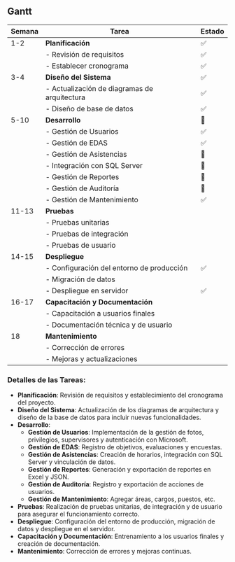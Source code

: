 ## Gantt

| Semana | Tarea                                    | Estado |
|--------|------------------------------------------|--------|
| 1-2    | **Planificación**                        | ✅      |
|        | - Revisión de requisitos                 | ✅      |
|        | - Establecer cronograma                  | ✅      |
| 3-4    | **Diseño del Sistema**                   | ✅      |
|        | - Actualización de diagramas de arquitectura  | ✅      |
|        | - Diseño de base de datos                | ✅      |
| 5-10   | **Desarrollo**                           | 🔄      |
|        | - Gestión de Usuarios                    | ✅      |
|        | - Gestión de EDAS                        | ✅      |
|        | - Gestión de Asistencias                 | 🔄      |
|        | - Integración con SQL Server             | 🔄      |
|        | - Gestión de Reportes                    | 🔄      |
|        | - Gestión de Auditoría                   | 🔄      |
|        | - Gestión de Mantenimiento               | ✅      |
| 11-13  | **Pruebas**                              |        |
|        | - Pruebas unitarias                      |        |
|        | - Pruebas de integración                 |        |
|        | - Pruebas de usuario                     |        |
| 14-15  | **Despliegue**                           |        |
|        | - Configuración del entorno de producción|  ✅    |
|        | - Migración de datos                     |        |
|        | - Despliegue en servidor                 |  ✅   |
| 16-17  | **Capacitación y Documentación**         |        |
|        | - Capacitación a usuarios finales        |        |
|        | - Documentación técnica y de usuario     |        |
| 18     | **Mantenimiento**                        |        |
|        | - Corrección de errores                  |        |
|        | - Mejoras y actualizaciones              |        |

### Detalles de las Tareas:

- **Planificación**: Revisión de requisitos y establecimiento del cronograma del proyecto.
- **Diseño del Sistema**: Actualización de los diagramas de arquitectura y diseño de la base de datos para incluir nuevas funcionalidades.
- **Desarrollo**: 
  - **Gestión de Usuarios**: Implementación de la gestión de fotos, privilegios, supervisores y autenticación con Microsoft.
  - **Gestión de EDAS**: Registro de objetivos, evaluaciones y encuestas.
  - **Gestión de Asistencias**: Creación de horarios, integración con SQL Server y vinculación de datos.
  - **Gestión de Reportes**: Generación y exportación de reportes en Excel y JSON.
  - **Gestión de Auditoría**: Registro y exportación de acciones de usuarios.
  - **Gestión de Mantenimiento**: Agregar áreas, cargos, puestos, etc.
- **Pruebas**: Realización de pruebas unitarias, de integración y de usuario para asegurar el funcionamiento correcto.
- **Despliegue**: Configuración del entorno de producción, migración de datos y despliegue en el servidor.
- **Capacitación y Documentación**: Entrenamiento a los usuarios finales y creación de documentación.
- **Mantenimiento**: Corrección de errores y mejoras continuas.
